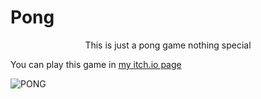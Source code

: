 # Pong

<p align="center">
This is just a pong game nothing special

You can play this game in [my itch.io page](https://aeterponis.itch.io/pong)

![PONG](https://img.itch.zone/aW1hZ2UvMTQ1Nzc0Mi84NTEwODcwLnBuZw==/original/pXz5IE.png)
 </p>
